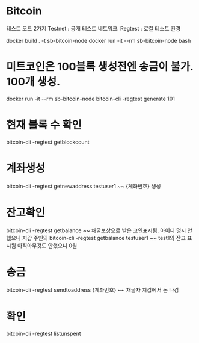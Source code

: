 # Bitcoin

테스트 모드 2가지
Testnet : 공개 테스트 네트워크.
Regtest : 로컬 테스트 환경

docker build . -t sb-bitcoin-node
docker run -it --rm sb-bitcoin-node bash

# 미트코인은 100블록 생성전엔 송금이 불가. 100개 생성.
docker run -it --rm sb-bitcoin-node bitcoin-cli -regtest generate 101

# 현재 블록 수 확인
bitcoin-cli -regtest getblockcount
# 계좌생성
bitcoin-cli -regtest getnewaddress testuser1
~~ {계좌번호} 생성
# 잔고확인
bitcoin-cli -regtest getbalance
~~ 채굴보상으로 받은 코인표시됨. 아이디 명시 안했으니 지갑 주인의 
bitcoin-cli -regtest getbalance testuser1
~~ test1의 잔고 표시됨 아직아무것도 안했으니 0원
# 송금
bitcoin-cli -regtest sendtoaddress {계좌번호}
~~ 채굴자 지갑에서 돈 나감
# 확인
bitcoin-cli -regtest listunspent

